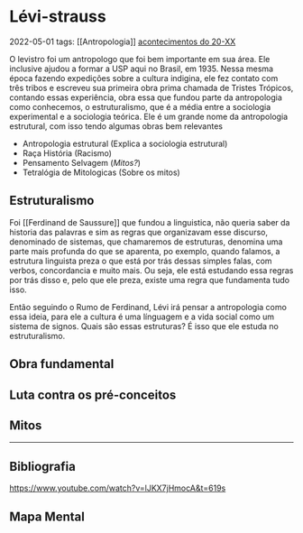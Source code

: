 # Lévi-strauss
2022-05-01
tags: [[Antropologia]] [acontecimentos do  20-XX](../../Sec/Acontecimentos%20Dos%20Séculos/acontecimentos%20do%20%2020-XX.md)

O levistro foi um antropologo que foi bem importante em sua área. Ele inclusive ajudou a formar a USP aqui no Brasil, em 1935. Nessa mesma época fazendo expedições sobre a cultura indigina, ele fez contato com três tribos e escreveu sua primeira obra prima chamada de Tristes Trópicos, contando essas experiência, obra essa que fundou parte da antropologia como conhecemos, o estruturalismo, que é a média entre a sociologia experimental e a sociologia teórica. 
Ele é um grande nome da antropologia estrutural, com isso tendo algumas obras bem relevantes

* Antropologia estrutural (Explica a sociologia estrutural)
* Raça História (Racismo)
* Pensamento Selvagem (*Mitos?*)
* Tetralógia de Mitologicas (Sobre os mitos)


## Estruturalismo

Foi [[Ferdinand de Saussure]]  que fundou a linguistica, não queria saber da historia das palavras e sim as regras que organizavam esse discurso, denominado de sistemas, que chamaremos de estruturas, denomina uma parte mais profunda do que se aparenta, po exemplo, quando falamos, a estrutura linguista preza o que está por trás dessas simples falas, com verbos, concordancia e muito mais. Ou seja, ele está estudando essa regras por trás disso e, pelo que ele preza, existe uma regra que fundamenta tudo isso.

Então seguindo o Rumo de Ferdinand, Lévi irá pensar a antropologia como essa ideia, para ele a cultura é uma línguagem e a vida social como um sistema de signos. Quais são essas estruturas? É isso que ele estuda no estruturalismo.

## Obra fundamental


## Luta contra os pré-conceitos


## Mitos



-----------------------------------------------
## Bibliografia

https://www.youtube.com/watch?v=lJKX7jHmocA&t=619s

## Mapa Mental